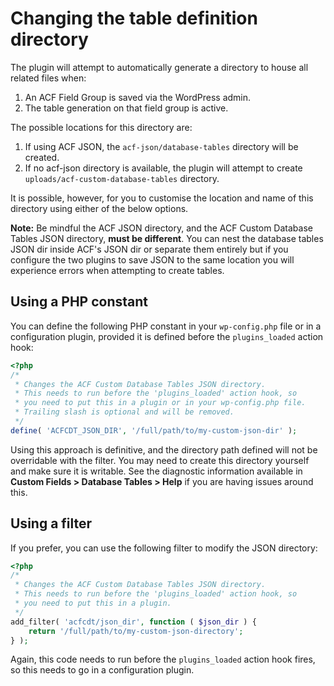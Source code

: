 # Changing the table definition directory

The plugin will attempt to automatically generate a directory to house all related files when:

1. An ACF Field Group is saved via the WordPress admin.
2. The table generation on that field group is active.

The possible locations for this directory are:

1. If using ACF JSON, the `acf-json/database-tables` directory will be created.
2. If no acf-json directory is available, the plugin will attempt to create `uploads/acf-custom-database-tables`
   directory.

It is possible, however, for you to customise the location and name of this directory using either of the below options.

**Note:** Be mindful the ACF JSON directory, and the ACF Custom Database Tables JSON directory, **must be different**.
You can nest the database tables JSON dir inside ACF's JSON dir or separate them entirely but if you configure the two
plugins to save JSON to the same location you will experience errors when attempting to create tables.

## Using a PHP constant

You can define the following PHP constant in your `wp-config.php` file or in a configuration plugin, provided it is
defined before the `plugins_loaded` action hook:

```php
<?php
/*
 * Changes the ACF Custom Database Tables JSON directory.
 * This needs to run before the 'plugins_loaded' action hook, so 
 * you need to put this in a plugin or in your wp-config.php file.
 * Trailing slash is optional and will be removed.
 */
define( 'ACFCDT_JSON_DIR', '/full/path/to/my-custom-json-dir' );
```

Using this approach is definitive, and the directory path defined will not be overridable with the filter. You may need
to create this directory yourself and make sure it is writable. See the diagnostic information available in
**Custom Fields > Database Tables > Help** if you are having issues around this.

## Using a filter

If you prefer, you can use the following filter to modify the JSON directory:

```php
<?php
/*
 * Changes the ACF Custom Database Tables JSON directory.
 * This needs to run before the 'plugins_loaded' action hook, so 
 * you need to put this in a plugin.
 */
add_filter( 'acfcdt/json_dir', function ( $json_dir ) {
	return '/full/path/to/my-custom-json-directory';
} );
```

Again, this code needs to run before the `plugins_loaded` action hook fires, so this needs to go in a configuration
plugin.